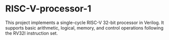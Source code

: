 # RISC-V-processor-1
This project implements a single-cycle RISC-V 32-bit processor in Verilog. It supports basic arithmetic, logical, memory, and control operations following the RV32I instruction set.
